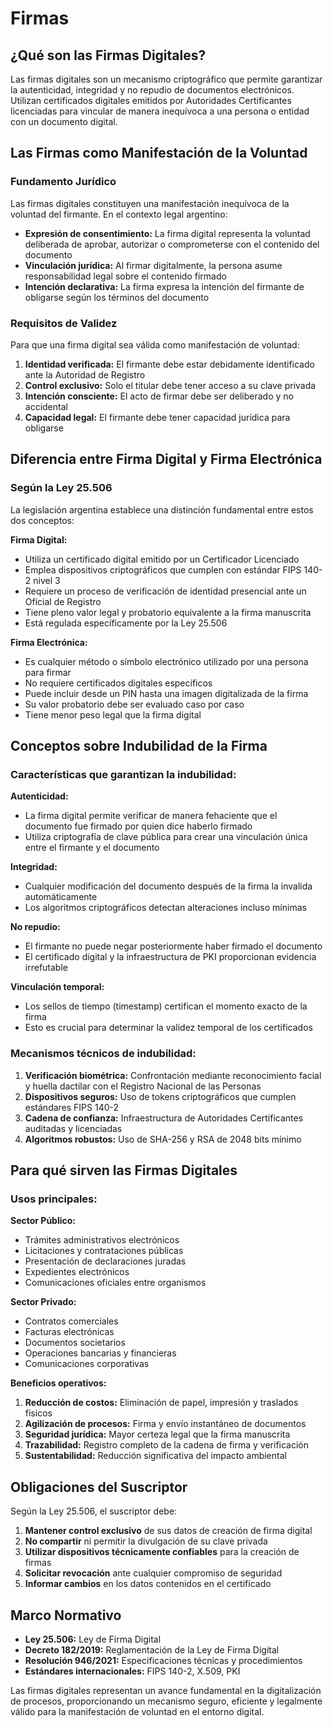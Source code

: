 # Firmas

## ¿Qué son las Firmas Digitales?

Las firmas digitales son un mecanismo criptográfico que permite garantizar la autenticidad, integridad y no repudio de documentos electrónicos. Utilizan certificados digitales emitidos por Autoridades Certificantes licenciadas para vincular de manera inequívoca a una persona o entidad con un documento digital.

## Las Firmas como Manifestación de la Voluntad

### Fundamento Jurídico

Las firmas digitales constituyen una manifestación inequívoca de la voluntad del firmante. En el contexto legal argentino:

- **Expresión de consentimiento:** La firma digital representa la voluntad deliberada de aprobar, autorizar o comprometerse con el contenido del documento
- **Vinculación jurídica:** Al firmar digitalmente, la persona asume responsabilidad legal sobre el contenido firmado
- **Intención declarativa:** La firma expresa la intención del firmante de obligarse según los términos del documento

### Requisitos de Validez

Para que una firma digital sea válida como manifestación de voluntad:

1. **Identidad verificada:** El firmante debe estar debidamente identificado ante la Autoridad de Registro
2. **Control exclusivo:** Solo el titular debe tener acceso a su clave privada
3. **Intención consciente:** El acto de firmar debe ser deliberado y no accidental
4. **Capacidad legal:** El firmante debe tener capacidad jurídica para obligarse

## Diferencia entre Firma Digital y Firma Electrónica

### Según la Ley 25.506

La legislación argentina establece una distinción fundamental entre estos dos conceptos:

**Firma Digital:**
- Utiliza un certificado digital emitido por un Certificador Licenciado
- Emplea dispositivos criptográficos que cumplen con estándar FIPS 140-2 nivel 3
- Requiere un proceso de verificación de identidad presencial ante un Oficial de Registro
- Tiene pleno valor legal y probatorio equivalente a la firma manuscrita
- Está regulada específicamente por la Ley 25.506

**Firma Electrónica:**
- Es cualquier método o símbolo electrónico utilizado por una persona para firmar
- No requiere certificados digitales específicos
- Puede incluir desde un PIN hasta una imagen digitalizada de la firma
- Su valor probatorio debe ser evaluado caso por caso
- Tiene menor peso legal que la firma digital

## Conceptos sobre Indubilidad de la Firma

### Características que garantizan la indubilidad:

**Autenticidad:**
- La firma digital permite verificar de manera fehaciente que el documento fue firmado por quien dice haberlo firmado
- Utiliza criptografía de clave pública para crear una vinculación única entre el firmante y el documento

**Integridad:**
- Cualquier modificación del documento después de la firma la invalida automáticamente
- Los algoritmos criptográficos detectan alteraciones incluso mínimas

**No repudio:**
- El firmante no puede negar posteriormente haber firmado el documento
- El certificado digital y la infraestructura de PKI proporcionan evidencia irrefutable

**Vinculación temporal:**
- Los sellos de tiempo (timestamp) certifican el momento exacto de la firma
- Esto es crucial para determinar la validez temporal de los certificados

### Mecanismos técnicos de indubilidad:

1. **Verificación biométrica:** Confrontación mediante reconocimiento facial y huella dactilar con el Registro Nacional de las Personas
2. **Dispositivos seguros:** Uso de tokens criptográficos que cumplen estándares FIPS 140-2
3. **Cadena de confianza:** Infraestructura de Autoridades Certificantes auditadas y licenciadas
4. **Algoritmos robustos:** Uso de SHA-256 y RSA de 2048 bits mínimo

## Para qué sirven las Firmas Digitales

### Usos principales:

**Sector Público:**
- Trámites administrativos electrónicos
- Licitaciones y contrataciones públicas
- Presentación de declaraciones juradas
- Expedientes electrónicos
- Comunicaciones oficiales entre organismos

**Sector Privado:**
- Contratos comerciales
- Facturas electrónicas
- Documentos societarios
- Operaciones bancarias y financieras
- Comunicaciones corporativas

**Beneficios operativos:**

1. **Reducción de costos:** Eliminación de papel, impresión y traslados físicos
2. **Agilización de procesos:** Firma y envío instantáneo de documentos
3. **Seguridad jurídica:** Mayor certeza legal que la firma manuscrita
4. **Trazabilidad:** Registro completo de la cadena de firma y verificación
5. **Sustentabilidad:** Reducción significativa del impacto ambiental

## Obligaciones del Suscriptor

Según la Ley 25.506, el suscriptor debe:

1. **Mantener control exclusivo** de sus datos de creación de firma digital
2. **No compartir** ni permitir la divulgación de su clave privada
3. **Utilizar dispositivos técnicamente confiables** para la creación de firmas
4. **Solicitar revocación** ante cualquier compromiso de seguridad
5. **Informar cambios** en los datos contenidos en el certificado

## Marco Normativo

- **Ley 25.506:** Ley de Firma Digital
- **Decreto 182/2019:** Reglamentación de la Ley de Firma Digital
- **Resolución 946/2021:** Especificaciones técnicas y procedimientos
- **Estándares internacionales:** FIPS 140-2, X.509, PKI

Las firmas digitales representan un avance fundamental en la digitalización de procesos, proporcionando un mecanismo seguro, eficiente y legalmente válido para la manifestación de voluntad en el entorno digital.